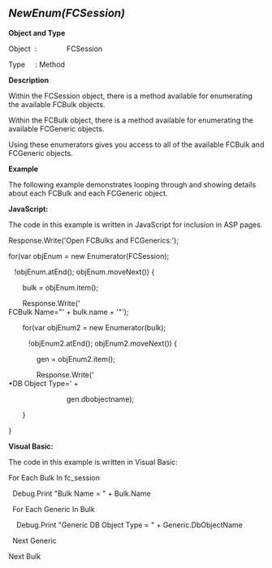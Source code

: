 _NewEnum(FCSession)_
--------------------

**Object and Type**

Object  :               FCSession

Type     : Method

**Description**

Within the FCSession object, there is a method available for enumerating the available FCBulk objects.

Within the FCBulk object, there is a method available for enumerating the available FCGeneric objects.

Using these enumerators gives you access to all of the available FCBulk and FCGeneric objects.

**Example**

The following example demonstrates looping through and showing details about each FCBulk and each FCGeneric object.

**JavaScript:**

The code in this example is written in JavaScript for inclusion in ASP pages.

Response.Write('Open FCBulks and FCGenerics:');

for(var objEnum = new Enumerator(FCSession);

   !objEnum.atEnd(); objEnum.moveNext()) {

       bulk = objEnum.item();

       Response.Write('<br>FCBulk Name="' + bulk.name + '"');

       for(var objEnum2 = new Enumerator(bulk);

          !objEnum2.atEnd(); objEnum2.moveNext()) {

              gen = objEnum2.item();                             

              Response.Write('<br>&bull;DB Object Type=' +

                             gen.dbobjectname);

       }

}

**Visual Basic:**

The code in this example is written in Visual Basic:

For Each Bulk In fc_session

  Debug.Print "Bulk Name = " + Bulk.Name

  For Each Generic In Bulk

    Debug.Print "Generic DB Object Type = " + Generic.DbObjectName

  Next Generic

Next Bulk